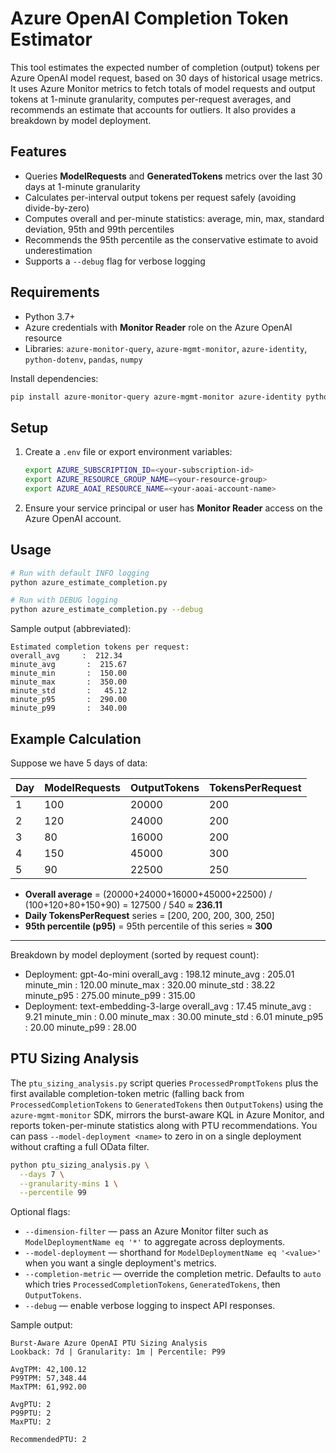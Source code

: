 # Azure OpenAI Completion Token Estimator

This tool estimates the expected number of completion (output) tokens per Azure OpenAI model request, based on 30 days of historical usage metrics. It uses Azure Monitor metrics to fetch totals of model requests and output tokens at 1-minute granularity, computes per-request averages, and recommends an estimate that accounts for outliers. It also provides a breakdown by model deployment.

## Features
- Queries **ModelRequests** and **GeneratedTokens** metrics over the last 30 days at 1-minute granularity
- Calculates per-interval output tokens per request safely (avoiding divide-by-zero)
- Computes overall and per-minute statistics: average, min, max, standard deviation, 95th and 99th percentiles
- Recommends the 95th percentile as the conservative estimate to avoid underestimation
- Supports a `--debug` flag for verbose logging

## Requirements
- Python 3.7+
- Azure credentials with **Monitor Reader** role on the Azure OpenAI resource
- Libraries: `azure-monitor-query`, `azure-mgmt-monitor`, `azure-identity`, `python-dotenv`, `pandas`, `numpy`

Install dependencies:
```bash
pip install azure-monitor-query azure-mgmt-monitor azure-identity python-dotenv pandas numpy
```

## Setup
1. Create a `.env` file or export environment variables:
   ```bash
   export AZURE_SUBSCRIPTION_ID=<your-subscription-id>
   export AZURE_RESOURCE_GROUP_NAME=<your-resource-group>
   export AZURE_AOAI_RESOURCE_NAME=<your-aoai-account-name>
   ```
2. Ensure your service principal or user has **Monitor Reader** access on the Azure OpenAI account.

## Usage
```bash
# Run with default INFO logging
python azure_estimate_completion.py

# Run with DEBUG logging
python azure_estimate_completion.py --debug
```

Sample output (abbreviated):
```
Estimated completion tokens per request:
overall_avg     :  212.34
minute_avg       :  215.67
minute_min       :  150.00
minute_max       :  350.00
minute_std       :   45.12
minute_p95       :  290.00
minute_p99       :  340.00
```

## Example Calculation

Suppose we have 5 days of data:

| Day | ModelRequests | OutputTokens | TokensPerRequest |
|-----|---------------|--------------|------------------|
|  1  |           100 |        20000 |             200  |
|  2  |           120 |        24000 |             200  |
|  3  |            80 |        16000 |             200  |
|  4  |           150 |        45000 |             300  |
|  5  |            90 |        22500 |             250  |

- **Overall average** = (20000+24000+16000+45000+22500) / (100+120+80+150+90) = 127500 / 540 ≈ **236.11**
- **Daily TokensPerRequest** series = [200, 200, 200, 300, 250]
- **95th percentile (p95)** = 95th percentile of this series ≈ **300**


---

Breakdown by model deployment (sorted by request count):
- Deployment: gpt-4o-mini
    overall_avg  : 198.12
    minute_avg   : 205.01
    minute_min   : 120.00
    minute_max   : 320.00
    minute_std   :  38.22
    minute_p95   : 275.00
    minute_p99   : 315.00
- Deployment: text-embedding-3-large
    overall_avg  : 17.45
    minute_avg   :  9.21
    minute_min   :  0.00
    minute_max   : 30.00
    minute_std   :  6.01
    minute_p95   : 20.00
    minute_p99   : 28.00

## PTU Sizing Analysis

The `ptu_sizing_analysis.py` script queries `ProcessedPromptTokens` plus the first available completion-token metric (falling back from `ProcessedCompletionTokens` to `GeneratedTokens` then `OutputTokens`) using the `azure-mgmt-monitor` SDK, mirrors the burst-aware KQL in Azure Monitor, and reports token-per-minute statistics along with PTU recommendations. You can pass `--model-deployment <name>` to zero in on a single deployment without crafting a full OData filter.

```bash
python ptu_sizing_analysis.py \
  --days 7 \
  --granularity-mins 1 \
  --percentile 99
```

Optional flags:
- `--dimension-filter` — pass an Azure Monitor filter such as `ModelDeploymentName eq '*'` to aggregate across deployments.
- `--model-deployment` — shorthand for `ModelDeploymentName eq '<value>'` when you want a single deployment's metrics.
- `--completion-metric` — override the completion metric. Defaults to `auto` which tries `ProcessedCompletionTokens`, `GeneratedTokens`, then `OutputTokens`.
- `--debug` — enable verbose logging to inspect API responses.

Sample output:
```
Burst-Aware Azure OpenAI PTU Sizing Analysis
Lookback: 7d | Granularity: 1m | Percentile: P99

AvgTPM: 42,100.12
P99TPM: 57,348.44
MaxTPM: 61,992.00

AvgPTU: 2
P99PTU: 2
MaxPTU: 2

RecommendedPTU: 2
```
